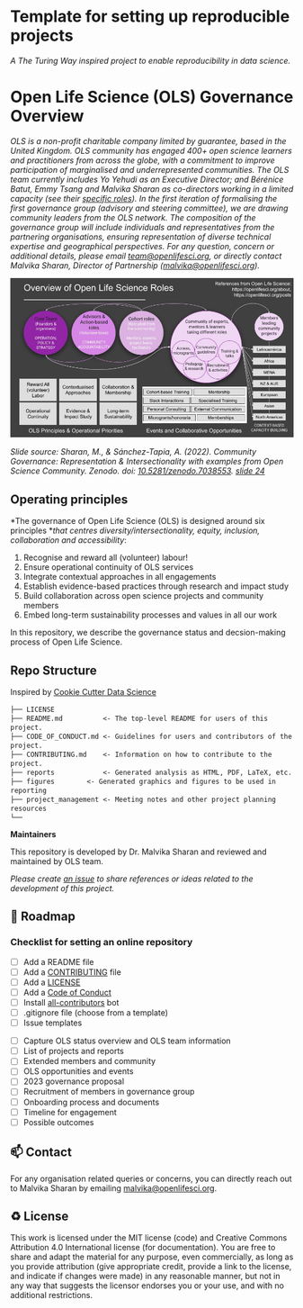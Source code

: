 # Template for setting up reproducible projects

*A The Turing Way inspired project to enable reproducibility in data science.*

# Open Life Science (OLS) Governance Overview

_OLS is a non-profit charitable company limited by guarantee, based in the United Kingdom. OLS community has engaged 400+ open science learners and practitioners from across the globe, with a commitment to improve participation of marginalised and underrepresented communities. The OLS team currently includes Yo Yehudi as an Executive Director; and Bérénice Batut, Emmy Tsang and Malvika Sharan as co-directors working in a limited capacity (see their [specific roles](https://openlifesci.org/community)). In the first iteration of formalising the first governance group (advisory and steering committee), we are drawing community leaders from the OLS network. The composition of the governance group will include individuals and representatives from the partnering organisations, ensuring representation of diverse technical expertise and geographical perspectives. For any question, concern or additional details, please email [team@openlifesci.org](mailto:team@openlifesci.org), or directly contact Malvika Sharan, Director of Partnership ([malvika@openlifesci.org](mailto:malvika@openlifesci.org))._

![Overview of Open Life Science Roles: Core Team, Advisors & Action-based roles, Cohort roles, Community of experts, mentors & learners taking different roles, Community of experts, mentors & learners taking different roles, Members leading community projects. They operate on 6 principles: Reward All (volunteer) Labor, Operational Continuity, Contextualised Approaches, Evidence & Impact Study, Collaboration & Membership, Long-term Sustainability.](figures/ols-overview.jpg)

*Slide source: Sharan, M., & Sánchez-Tapia, A. (2022). Community Governance: Representation & Intersectionality with examples from Open Science Community. Zenodo. doi: [10.5281/zenodo.7038553](https://zenodo.org/record/7038553#.ZCMpYrTMKrM). [slide 24](https://docs.google.com/presentation/d/1Bg5DZt6Umh7j6LNFa1onojMow3fbUb27/edit#slide=id.g14864fe2eab_0_551)*

## Operating principles

*The governance of Open Life Science (OLS) is designed around six principles **that centres diversity/intersectionality, equity, inclusion, collaboration and accessibility*:

1. Recognise and reward all (volunteer) labour!
2. Ensure operational continuity of OLS services
3. Integrate contextual approaches in all engagements
4. Establish evidence-based practices through research and impact study
5. Build collaboration across open science projects and community members
6. Embed long-term sustainability processes and values in all our work

In this repository, we describe the governance status and decsion-making process of Open Life Science.

## Repo Structure

Inspired by [Cookie Cutter Data Science](https://github.com/drivendata/cookiecutter-data-science)

```
├── LICENSE
├── README.md          <- The top-level README for users of this project.
├── CODE_OF_CONDUCT.md <- Guidelines for users and contributors of the project.
├── CONTRIBUTING.md    <- Information on how to contribute to the project.
├── reports            <- Generated analysis as HTML, PDF, LaTeX, etc.
├── figures        <- Generated graphics and figures to be used in reporting
├── project_management <- Meeting notes and other project planning resources
└──
```

**Maintainers**

This repository is developed by Dr. Malvika Sharan and reviewed and maintained by OLS team.

*Please create [an issue](../../issues) to share references or ideas related to the development of this project.*

🎯 Roadmap
---

### Checklist for setting an online repository 

- [ ] Add a README file
- [ ] Add a [CONTRIBUTING](CONTRIBUTING.md) file
- [ ] Add a [LICENSE](LICENSE.md)
- [ ] Add a [Code of Conduct](CODE_OF_CONDUCT.md)
- [ ] Install [all-contributors](https://allcontributors.org/) bot
- [ ] .gitignore file (choose from a template)
- [ ] Issue templates
* [ ] Capture OLS status overview and OLS team information
* [ ] List of projects and reports
* [ ] Extended members and community
* [ ] OLS opportunities and events
* [ ] 2023 governance proposal
* [ ] Recruitment of members in governance group
* [ ] Onboarding process and documents
* [ ] Timeline for engagement
* [ ] Possible outcomes

📫 Contact
---

For any organisation related queries or concerns, you can directly reach out to Malvika Sharan by emailing [malvika@openlifesci.org](mailto:malvika@openlifesci.org).

♻️ License
---

This work is licensed under the MIT license (code) and Creative Commons Attribution 4.0 International license (for documentation).
You are free to share and adapt the material for any purpose, even commercially,
as long as you provide attribution (give appropriate credit, provide a link to the license,
and indicate if changes were made) in any reasonable manner, but not in any way that suggests the
licensor endorses you or your use, and with no additional restrictions.
